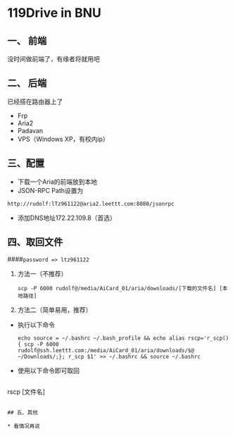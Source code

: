 # 119Drive in BNU
## 一、 前端

没时间做前端了，有缘者将就用吧

## 二、 后端

已经搭在路由器上了

* Frp
* Aria2
* Padavan
* VPS（Windows XP，有校内ip）

## 三、配置

* 下载一个Aria的前端放到本地
* JSON-RPC Path设置为

```
http://rudolf:lTz961122@aria2.leettt.com:8080/jsonrpc
```

* 添加DNS地址172.22.109.8（首选）

## 四、取回文件

####`password => ltz961122`

1. 方法一（不推荐）

	```
	scp -P 6000 rudolf@/media/AiCard_01/aria/downloads/[下载的文件名] [本地路径]
	```

2. 方法二（简单易用，推荐）

* 执行以下命令

	```
	echo source = ~/.bashrc ~/.bash_profile && echo alias rscp='r_scp(){ scp -P 6000 rudolf@ssh.leettt.com:/media/AiCard_01/aria/downloads/$@ ~/Downloads/;}; r_scp $1' >> ~/.bashrc && source ~/.bashrc
	```

* 使用以下命令即可取回

	```
rscp [文件名]
```

## 五、其他

* 看情况再说